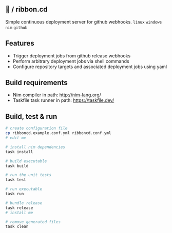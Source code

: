 ## :ribbon: / ribbon.cd
Simple continuous deployment server for github webhooks. `linux` `windows` `nim` `github`

## Features
- Trigger deployment jobs from github release webhooks
- Perform arbitrary deployment jobs via shell commands
- Configure repository targets and associated deployment jobs using yaml

## Build requirements
- Nim compiler in path: http://nim-lang.org/
- Taskfile task runner in path: https://taskfile.dev/

## Build, test & run
```sh
# create configuration file
cp ribboncd.example.conf.yml ribboncd.conf.yml
# edit me

# install nim dependencies
task install

# build executable
task build

# run the unit tests
task test

# run executable
task run

# bundle release
task release
# install me

# remove generated files
task clean
```
